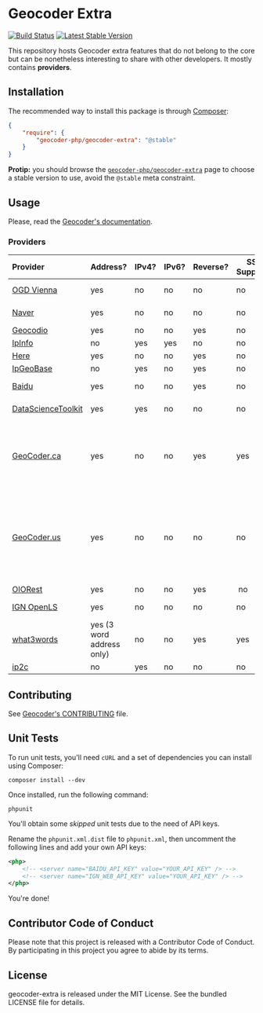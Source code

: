 Geocoder Extra
==============

[![Build
Status](https://travis-ci.org/geocoder-php/geocoder-extra.png?branch=master)](https://travis-ci.org/geocoder-php/geocoder-extra)
[![Latest Stable
Version](https://poser.pugx.org/geocoder-php/geocoder-extra/v/stable.png)](https://packagist.org/packages/geocoder-php/geocoder-extra)

This repository hosts Geocoder extra features that do not belong to the core
but can be nonetheless interesting to share with other developers. It mostly
contains **providers**.


Installation
------------

The recommended way to install this package is through
[Composer](http://getcomposer.org/):

``` json
{
    "require": {
        "geocoder-php/geocoder-extra": "@stable"
    }
}
```

**Protip:** you should browse the
[`geocoder-php/geocoder-extra`](https://packagist.org/packages/geocoder-php/geocoder-extra)
page to choose a stable version to use, avoid the `@stable` meta constraint.


Usage
-----

Please, read the [Geocoder's documentation](http://geocoder-php.org/Geocoder/).

### Providers

| Provider       | Address? | IPv4? | IPv6? | Reverse?  | SSL Support?      | Coverage  | Terms |
|:-------------- |----------|-------|-------|-----------|-------------------|:--------- |:----- |
| [OGD Vienna](https://open.wien.at/site/datensatz/?id=c223b93a-2634-4f06-ac73-8709b9e16888) | yes | no | no | no | no | Vienna / Austria | |
| [Naver](http://developer.naver.com/wiki/pages/SrchAPI) | yes | no | no | no | no | South Korea | |
| [Geocodio](http://geocod.io/) | yes | no | no | yes | no | USA | |
| [IpInfo](http://ipinfo.io/developers) | no | yes | yes | no | no | |
| [Here](http://developer.here.com/rest-apis/documentation/geocoder/topics/overview.html) | yes | no | no | yes | no | |
| [IpGeoBase](http://ipgeobase.ru/) | no | yes | no | yes | no | Russia | |
| [Baidu](http://developer.baidu.com/map/geocoding-api.htm) | yes | no | no | yes | no | China | API key required |
| [DataScienceToolkit](http://www.datasciencetoolkit.org/) | yes | yes | no | no | no | USA, Canada | |
| [GeoCoder.ca](http://geocoder.ca/) | yes | no | no | yes | yes | USA, Canada | Optional API key can be provided. $1 CAD for 400 lookups |
| [GeoCoder.us](http://geocoder.us/) | yes | no | no | no | no | USA | Free throttled service. $50 USD for 20000 requests for paid service |
| [OIORest](http://geo.oiorest.dk/) | yes | no | no | yes | no | Denmark | |
| [IGN OpenLS](http://api.ign.fr/accueil) | yes | no | no | no | no | France | API key required |
| [what3words](https://docs.what3words.com/api/v2/) | yes (3 word address only) | no | no | yes | yes | Global | API key required |
  [ip2c](http://about.ip2c.org/) | no | yes | no | no | no | |


Contributing
------------

See [Geocoder's
CONTRIBUTING](https://github.com/geocoder-php/Geocoder/blob/master/CONTRIBUTING.md)
file.


Unit Tests
----------

To run unit tests, you'll need `cURL` and a set of dependencies you can install
using Composer:

```
composer install --dev
```

Once installed, run the following command:

```
phpunit
```

You'll obtain some _skipped_ unit tests due to the need of API keys.

Rename the `phpunit.xml.dist` file to `phpunit.xml`, then uncomment the
following lines and add your own API keys:

``` xml
<php>
    <!-- <server name="BAIDU_API_KEY" value="YOUR_API_KEY" /> -->
    <!-- <server name="IGN_WEB_API_KEY" value="YOUR_API_KEY" /> -->
</php>
```

You're done!


Contributor Code of Conduct
---------------------------

Please note that this project is released with a Contributor Code of Conduct.
By participating in this project you agree to abide by its terms.


License
-------

geocoder-extra is released under the MIT License. See the bundled LICENSE file
for details.
